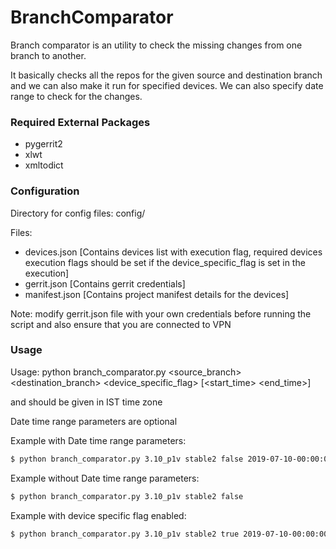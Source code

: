 # BranchComparator

Branch comparator is an utility to check the missing changes from one branch to another.

It basically checks all the repos for the given source and destination branch and we can also make it run for specified devices.
We can also specify date range to check for the changes.

### Required External Packages

  - pygerrit2
  - xlwt
  - xmltodict
  
### Configuration

Directory for config files: config/

Files:
  - devices.json [Contains devices list with execution flag, required devices execution flags should be set if the device_specific_flag is set in the execution]
  - gerrit.json [Contains gerrit credentials]
  - manifest.json [Contains project manifest details for the devices]
  
Note: modify gerrit.json file with your own credentials before running the script and also ensure that you are connected to VPN
### Usage

Usage: python branch_comparator.py <source_branch> <destination_branch> <device_specific_flag> [<start_time> <end_time>]

<start time> and <end time> should be given in IST time zone
  
  Date time range parameters are optional

Example with Date time range parameters:
```sh
$ python branch_comparator.py 3.10_p1v stable2 false 2019-07-10-00:00:00 2019-07-31-11:00:00
```

Example without Date time range parameters:
```sh
$ python branch_comparator.py 3.10_p1v stable2 false
```

Example with device specific flag enabled:
```sh
$ python branch_comparator.py 3.10_p1v stable2 true 2019-07-10-00:00:00 2019-07-31-11:00:00
```
